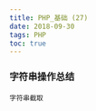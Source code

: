 ```yaml
---
title: PHP_基础 (27)
date: 2018-09-30
tags: PHP 
toc: true
---
```


### 字符串操作总结
    字符串截取

<!-- more -->


